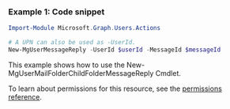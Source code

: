 ### Example 1: Code snippet

```powershellImport-Module Microsoft.Graph.Users.Actions

# A UPN can also be used as -UserId.
New-MgUserMessageReply -UserId $userId -MessageId $messageId
```
This example shows how to use the New-MgUserMailFolderChildFolderMessageReply Cmdlet.
To learn about permissions for this resource, see the [permissions reference](/graph/permissions-reference).

